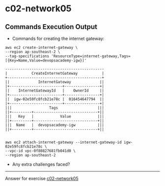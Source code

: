 # c02-network05

## Commands Execution Output

- Commands for creating the internet gateway:
```
aws ec2 create-internet-gateway \
--region ap-southeast-2 \
--tag-specifications 'ResourceType=internet-gateway,Tags=[{Key=Name,Value=devopsacademy-igw}]'

---------------------------------------------
|           CreateInternetGateway           |
+-------------------------------------------+
||             InternetGateway             ||
|+------------------------+----------------+|
||    InternetGatewayId   |    OwnerId     ||
|+------------------------+----------------+|
||  igw-02e59fc8fcb21e78c |  016454647794  ||
|+------------------------+----------------+|
|||                 Tags                  |||
||+---------+-----------------------------+||
|||   Key   |            Value            |||
||+---------+-----------------------------+||
|||  Name   |  devopsacademy-igw          |||
||+---------+-----------------------------+||


aws ec2 attach-internet-gateway --internet-gateway-id igw-02e59fc8fcb21e78c \
--vpc-id vpc-0f80827681fb041d0 \
--region ap-southeast-2
```

- Any extra challenges faced?


<!-- Don't change anything below this point-->
***
Answer for exercise [c02-network05](https://github.com/devopsacademyau/academy/blob/893381c6f0b69434d9e8597d3d4b1c17f9bc1371/classes/02class/exercises/c02-network05/README.md)